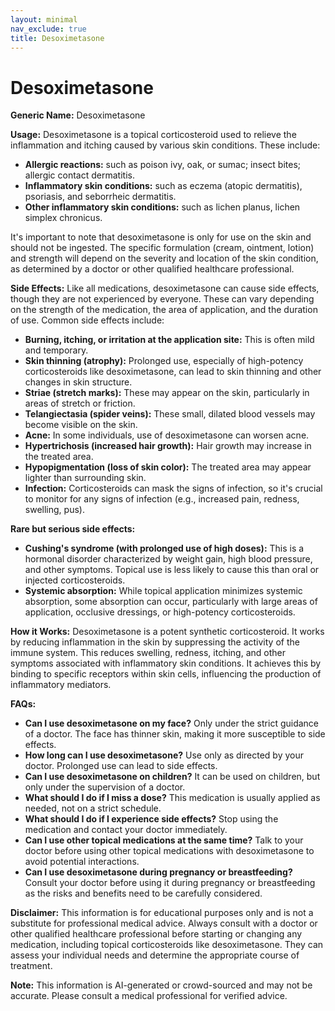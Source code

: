 ```yaml
---
layout: minimal
nav_exclude: true
title: Desoximetasone
---
```


# Desoximetasone

**Generic Name:** Desoximetasone

**Usage:** Desoximetasone is a topical corticosteroid used to relieve the inflammation and itching caused by various skin conditions.  These include:

* **Allergic reactions:** such as poison ivy, oak, or sumac; insect bites; allergic contact dermatitis.
* **Inflammatory skin conditions:** such as eczema (atopic dermatitis), psoriasis, and seborrheic dermatitis.
* **Other inflammatory skin conditions:** such as lichen planus, lichen simplex chronicus.

It's important to note that desoximetasone is only for use on the skin and should not be ingested.  The specific formulation (cream, ointment, lotion) and strength will depend on the severity and location of the skin condition, as determined by a doctor or other qualified healthcare professional.

**Side Effects:**  Like all medications, desoximetasone can cause side effects, though they are not experienced by everyone.  These can vary depending on the strength of the medication, the area of application, and the duration of use.  Common side effects include:

* **Burning, itching, or irritation at the application site:** This is often mild and temporary.
* **Skin thinning (atrophy):**  Prolonged use, especially of high-potency corticosteroids like desoximetasone, can lead to skin thinning and other changes in skin structure.
* **Striae (stretch marks):**  These may appear on the skin, particularly in areas of stretch or friction.
* **Telangiectasia (spider veins):**  These small, dilated blood vessels may become visible on the skin.
* **Acne:**  In some individuals, use of desoximetasone can worsen acne.
* **Hypertrichosis (increased hair growth):**  Hair growth may increase in the treated area.
* **Hypopigmentation (loss of skin color):**  The treated area may appear lighter than surrounding skin.
* **Infection:**  Corticosteroids can mask the signs of infection, so it's crucial to monitor for any signs of infection (e.g., increased pain, redness, swelling, pus).


**Rare but serious side effects:**

* **Cushing's syndrome (with prolonged use of high doses):** This is a hormonal disorder characterized by weight gain, high blood pressure, and other symptoms.  Topical use is less likely to cause this than oral or injected corticosteroids.
* **Systemic absorption:**  While topical application minimizes systemic absorption, some absorption can occur, particularly with large areas of application, occlusive dressings, or high-potency corticosteroids.

**How it Works:** Desoximetasone is a potent synthetic corticosteroid. It works by reducing inflammation in the skin by suppressing the activity of the immune system. This reduces swelling, redness, itching, and other symptoms associated with inflammatory skin conditions.  It achieves this by binding to specific receptors within skin cells, influencing the production of inflammatory mediators.


**FAQs:**

* **Can I use desoximetasone on my face?**  Only under the strict guidance of a doctor.  The face has thinner skin, making it more susceptible to side effects.
* **How long can I use desoximetasone?**  Use only as directed by your doctor.  Prolonged use can lead to side effects.
* **Can I use desoximetasone on children?**  It can be used on children, but only under the supervision of a doctor.
* **What should I do if I miss a dose?**  This medication is usually applied as needed, not on a strict schedule.
* **What should I do if I experience side effects?**  Stop using the medication and contact your doctor immediately.
* **Can I use other topical medications at the same time?**  Talk to your doctor before using other topical medications with desoximetasone to avoid potential interactions.
* **Can I use desoximetasone during pregnancy or breastfeeding?** Consult your doctor before using it during pregnancy or breastfeeding as the risks and benefits need to be carefully considered.


**Disclaimer:** This information is for educational purposes only and is not a substitute for professional medical advice. Always consult with a doctor or other qualified healthcare professional before starting or changing any medication, including topical corticosteroids like desoximetasone. They can assess your individual needs and determine the appropriate course of treatment.


**Note:** This information is AI-generated or crowd-sourced and may not be accurate. Please consult a medical professional for verified advice.